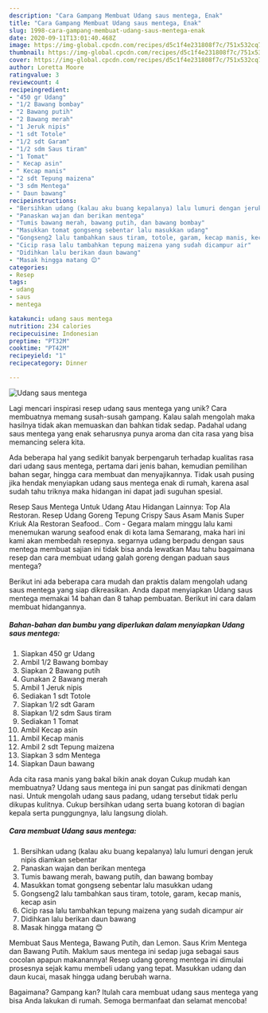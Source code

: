 ```yaml
---
description: "Cara Gampang Membuat Udang saus mentega, Enak"
title: "Cara Gampang Membuat Udang saus mentega, Enak"
slug: 1998-cara-gampang-membuat-udang-saus-mentega-enak
date: 2020-09-11T13:01:40.468Z
image: https://img-global.cpcdn.com/recipes/d5c1f4e231808f7c/751x532cq70/udang-saus-mentega-foto-resep-utama.jpg
thumbnail: https://img-global.cpcdn.com/recipes/d5c1f4e231808f7c/751x532cq70/udang-saus-mentega-foto-resep-utama.jpg
cover: https://img-global.cpcdn.com/recipes/d5c1f4e231808f7c/751x532cq70/udang-saus-mentega-foto-resep-utama.jpg
author: Loretta Moore
ratingvalue: 3
reviewcount: 4
recipeingredient:
- "450 gr Udang"
- "1/2 Bawang bombay"
- "2 Bawang putih"
- "2 Bawang merah"
- "1 Jeruk nipis"
- "1 sdt Totole"
- "1/2 sdt Garam"
- "1/2 sdm Saus tiram"
- "1 Tomat"
- " Kecap asin"
- " Kecap manis"
- "2 sdt Tepung maizena"
- "3 sdm Mentega"
- " Daun bawang"
recipeinstructions:
- "Bersihkan udang (kalau aku buang kepalanya) lalu lumuri dengan jeruk nipis diamkan sebentar"
- "Panaskan wajan dan berikan mentega"
- "Tumis bawang merah, bawang putih, dan bawang bombay"
- "Masukkan tomat gongseng sebentar lalu masukkan udang"
- "Gongseng2 lalu tambahkan saus tiram, totole, garam, kecap manis, kecap asin"
- "Cicip rasa lalu tambahkan tepung maizena yang sudah dicampur air"
- "Didihkan lalu berikan daun bawang"
- "Masak hingga matang 😊"
categories:
- Resep
tags:
- udang
- saus
- mentega

katakunci: udang saus mentega 
nutrition: 234 calories
recipecuisine: Indonesian
preptime: "PT32M"
cooktime: "PT42M"
recipeyield: "1"
recipecategory: Dinner

---
```



![Udang saus mentega](https://img-global.cpcdn.com/recipes/d5c1f4e231808f7c/751x532cq70/udang-saus-mentega-foto-resep-utama.jpg)

Lagi mencari inspirasi resep udang saus mentega yang unik? Cara membuatnya memang susah-susah gampang. Kalau salah mengolah maka hasilnya tidak akan memuaskan dan bahkan tidak sedap. Padahal udang saus mentega yang enak seharusnya punya aroma dan cita rasa yang bisa memancing selera kita.

Ada beberapa hal yang sedikit banyak berpengaruh terhadap kualitas rasa dari udang saus mentega, pertama dari jenis bahan, kemudian pemilihan bahan segar, hingga cara membuat dan menyajikannya. Tidak usah pusing jika hendak menyiapkan udang saus mentega enak di rumah, karena asal sudah tahu triknya maka hidangan ini dapat jadi suguhan spesial.

Resep Saus Mentega Untuk Udang Atau Hidangan Lainnya: Top Ala Restoran. Resep Udang Goreng Tepung Crispy Saus Asam Manis Super Kriuk Ala Restoran Seafood.. Com - Gegara malam minggu lalu kami menemukan warung seafood enak di kota lama Semarang, maka hari ini kami akan membedah resepnya. segarnya udang berpadu dengan saus mentega membuat sajian ini tidak bisa anda lewatkan Mau tahu bagaimana resep dan cara membuat udang galah goreng dengan paduan saus mentega?


Berikut ini ada beberapa cara mudah dan praktis dalam mengolah udang saus mentega yang siap dikreasikan. Anda dapat menyiapkan Udang saus mentega memakai 14 bahan dan 8 tahap pembuatan. Berikut ini cara dalam membuat hidangannya.

<!--inarticleads1-->

##### Bahan-bahan dan bumbu yang diperlukan dalam menyiapkan Udang saus mentega:

1. Siapkan 450 gr Udang
1. Ambil 1/2 Bawang bombay
1. Siapkan 2 Bawang putih
1. Gunakan 2 Bawang merah
1. Ambil 1 Jeruk nipis
1. Sediakan 1 sdt Totole
1. Siapkan 1/2 sdt Garam
1. Siapkan 1/2 sdm Saus tiram
1. Sediakan 1 Tomat
1. Ambil  Kecap asin
1. Ambil  Kecap manis
1. Ambil 2 sdt Tepung maizena
1. Siapkan 3 sdm Mentega
1. Siapkan  Daun bawang


Ada cita rasa manis yang bakal bikin anak doyan Cukup mudah kan membuatnya? Udang saus mentega ini pun sangat pas dinikmati dengan nasi. Untuk mengolah udang saus padang, udang tersebut tidak perlu dikupas kulitnya. Cukup bersihkan udang serta buang kotoran di bagian kepala serta punggungnya, lalu langsung diolah. 

<!--inarticleads2-->

##### Cara membuat Udang saus mentega:

1. Bersihkan udang (kalau aku buang kepalanya) lalu lumuri dengan jeruk nipis diamkan sebentar
1. Panaskan wajan dan berikan mentega
1. Tumis bawang merah, bawang putih, dan bawang bombay
1. Masukkan tomat gongseng sebentar lalu masukkan udang
1. Gongseng2 lalu tambahkan saus tiram, totole, garam, kecap manis, kecap asin
1. Cicip rasa lalu tambahkan tepung maizena yang sudah dicampur air
1. Didihkan lalu berikan daun bawang
1. Masak hingga matang 😊


Membuat Saus Mentega, Bawang Putih, dan Lemon. Saus Krim Mentega dan Bawang Putih. Maklum saus mentega ini sedap juga sebagai saus cocolan apapun makanannya! Resep udang goreng mentega ini dimulai prosesnya sejak kamu membeli udang yang tepat. Masukkan udang dan daun kucai, masak hingga udang berubah warna. 

Bagaimana? Gampang kan? Itulah cara membuat udang saus mentega yang bisa Anda lakukan di rumah. Semoga bermanfaat dan selamat mencoba!
